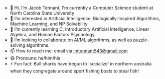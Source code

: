 - 👋 Hi, I’m Jacob Tennant, I'm currently a Computer Science student at North Carolina State University
- 👀 I’m interested in Artificial Intelligence, Biologically-Inspired Algorithms, Machine Learning, and NP Solvability
- 🌱 I’m currently learning C, Introductory Artificial Intelligence, Linear Algebra, and Human Factors Psychology
- 💞️ I’m looking to collaborate on AI/ML algorithms, as well as puzzle-solving algorithms.
- 📫 How to reach me: email via jmtennant543@gmail.com
- 😄 Pronouns: he/him/his
- ⚡ Fun fact: Bull sharks have begun to 'socialize' in northern australia when they congregate around sport fishing boats to steal fish!

<!---
jmtennant/jmtennant is a ✨ special ✨ repository because its `README.md` (this file) appears on your GitHub profile.
You can click the Preview link to take a look at your changes.
--->
